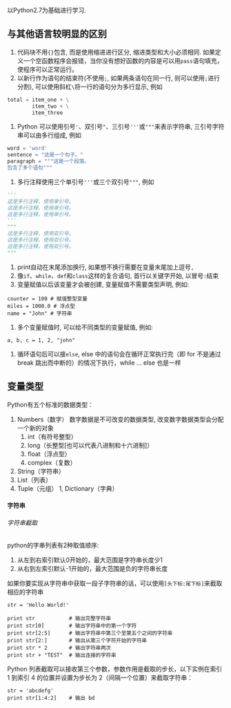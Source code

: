 ---
---
以Python2.7为基础进行学习.

## 与其他语言较明显的区别

1. 代码块不用`{}`包含, 而是使用缩进进行区分, 缩进类型和大小必须相同.
如果定义一个空函数程序会报错，当你没有想好函数的内容是可以用`pass`语句填充，使程序可以正常运行。
1. 以新行作为语句的结束符(不使用`;`, 如果两条语句在同一行, 则可以使用`;`进行分割), 可以使用斜杠`\`将一行的语句分为多行显示, 例如
```python
total = item_one + \
        item_two + \
        item_three
```
1. Python 可以使用引号`'`、双引号`"`、三引号`'''`或`"""`来表示字符串, 三引号字符串可以由多行组成, 例如
```python
word = 'word'
sentence = "这是一个句子。"
paragraph = """这是一个段落。
包含了多个语句"""
```
1. 多行注释使用三个单引号`'''`或三个双引号`"""`, 例如
```python
'''
这是多行注释，使用单引号。
这是多行注释，使用单引号。
这是多行注释，使用单引号。
'''
"""
这是多行注释，使用双引号。
这是多行注释，使用双引号。
这是多行注释，使用双引号。
"""
```
1. print自动在末尾添加换行, 如果想不换行需要在变量末尾加上逗号`,`
1. 像`if`、`while`、`def`和`class`这样的复合语句, 首行以关键字开始, 以冒号`:`结束
1. 变量赋值以后该变量才会被创建, 变量赋值不需要类型声明, 例如:
```
counter = 100 # 赋值整型变量
miles = 1000.0 # 浮点型
name = "John" # 字符串
```
1. 多个变量赋值时, 可以给不同类型的变量赋值, 例如:
```
a, b, c = 1, 2, "john"
```
1. 循环语句后可以接`else`, else 中的语句会在循环正常执行完（即 for 不是通过 break 跳出而中断的）的情况下执行，while … else 也是一样

## 变量类型

Python有五个标准的数据类型：
1. Numbers（数字）
数字数据是不可改变的数据类型, 改变数字数据类型会分配一个新的对象
    1. int（有符号整型）
    1. long（长整型[也可以代表八进制和十六进制]）
    1. float（浮点型）
    1. complex（复数）
1. String（字符串）
1. List（列表）
1. Tuple（元组）
1, Dictionary（字典）

#### 字符串

###### 字符串截取

python的字串列表有2种取值顺序:
1. 从左到右索引默认0开始的，最大范围是字符串长度少1
1. 从右到左索引默认-1开始的，最大范围是负的字符串长度

如果你要实现从字符串中获取一段子字符串的话，可以使用`[头下标:尾下标]`来截取相应的字符串
```
str = 'Hello World!'
 
print str           # 输出完整字符串
print str[0]        # 输出字符串中的第一个字符
print str[2:5]      # 输出字符串中第三个至第五个之间的字符串
print str[2:]       # 输出从第三个字符开始的字符串
print str * 2       # 输出字符串两次
print str + "TEST"  # 输出连接的字符串
```
Python 列表截取可以接收第三个参数，参数作用是截取的步长，以下实例在索引 1 到索引 4 的位置并设置为步长为 2（间隔一个位置）来截取字符串：
```
str = 'abcdefg'
print str[1:4:2]    # 输出 bd
```
